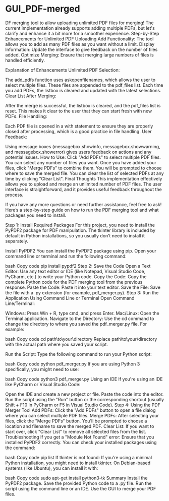 # GUI_PDF-merged
DF merging tool to allow uploading unlimited PDF files for merging! The current implementation already supports adding multiple PDFs, but let's clarify and enhance it a bit more for a smoother experience.
Step-by-Step Enhancements for Unlimited PDF Uploading
Add Functionality: The tool allows you to add as many PDF files as you want without a limit.
Display Information: Update the interface to give feedback on the number of files added.
Optimize Merging: Ensure that merging large numbers of files is handled efficiently.

Explanation of Enhancements
Unlimited PDF Selection:

The add_pdfs function uses askopenfilenames, which allows the user to select multiple files. These files are appended to the pdf_files list.
Each time you add PDFs, the listbox is cleared and updated with the latest selections.
Clear List After Merging:

After the merge is successful, the listbox is cleared, and the pdf_files list is reset. This makes it clear to the user that they can start fresh with new PDFs.
File Handling:

Each PDF file is opened in a with statement to ensure they are properly closed after processing, which is a good practice in file handling.
User Feedback:

Using message boxes (messagebox.showinfo, messagebox.showwarning, and messagebox.showerror) gives users feedback on actions and any potential issues.
How to Use:
Click "Add PDFs" to select multiple PDF files. You can select any number of files you want.
Once you have added your files, click "Merge PDFs" to combine them. You will be prompted to choose where to save the merged file.
You can clear the list of selected PDFs at any time by clicking "Clear List".
Final Thoughts
This implementation effectively allows you to upload and merge an unlimited number of PDF files. The user interface is straightforward, and it provides useful feedback throughout the process.

If you have any more questions or need further assistance, feel free to ask!
 Here’s a step-by-step guide on how to run the PDF merging tool and what packages you need to install.

Step 1: Install Required Packages
For this project, you need to install the PyPDF2 package for PDF manipulation. The tkinter library is included by default in Python installations, so you usually don’t need to install it separately.

Install PyPDF2
You can install the PyPDF2 package using pip. Open your command line or terminal and run the following command:

bash
Copy code
pip install pypdf2
Step 2: Save the Code
Open a Text Editor: Use any text editor or IDE (like Notepad, Visual Studio Code, PyCharm, etc.) to write your Python code.
Copy the Code: Copy the complete Python code for the PDF merging tool from the previous response.
Paste the Code: Paste it into your text editor.
Save the File: Save the file with a .py extension (for example, pdf_merger.py).
Step 3: Run the Application
Using Command Line or Terminal
Open Command Line/Terminal:

Windows: Press Win + R, type cmd, and press Enter.
Mac/Linux: Open the Terminal application.
Navigate to the Directory: Use the cd command to change the directory to where you saved the pdf_merger.py file. For example:

bash
Copy code
cd path\to\your\directory
Replace path\to\your\directory with the actual path where you saved your script.

Run the Script: Type the following command to run your Python script:

bash
Copy code
python pdf_merger.py
If you are using Python 3 specifically, you might need to use:

bash
Copy code
python3 pdf_merger.py
Using an IDE
If you're using an IDE like PyCharm or Visual Studio Code:

Open the IDE and create a new project or file.
Paste the code into the editor.
Run the script using the "Run" button or the corresponding shortcut (usually Shift + F10 in PyCharm or F5 in Visual Studio Code).
Step 4: Using the PDF Merger Tool
Add PDFs: Click the "Add PDFs" button to open a file dialog where you can select multiple PDF files.
Merge PDFs: After selecting your files, click the "Merge PDFs" button. You'll be prompted to choose a location and filename to save the merged PDF.
Clear List: If you want to start over, click "Clear List" to remove all selected files from the list.
Troubleshooting
If you get a "Module Not Found" error: Ensure that you installed PyPDF2 correctly. You can check your installed packages using the command:

bash
Copy code
pip list
If tkinter is not found: If you're using a minimal Python installation, you might need to install tkinter. On Debian-based systems (like Ubuntu), you can install it with:

bash
Copy code
sudo apt-get install python3-tk
Summary
Install the PyPDF2 package.
Save the provided Python code to a .py file.
Run the script using the command line or an IDE.
Use the GUI to merge your PDF files.
